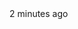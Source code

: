 <Badge border>
  <ClockSolid class="text-primary-800 dark:text-primary-400 w-2.5 h-2.5 me-1.5" />
  2 minutes ago
</Badge>